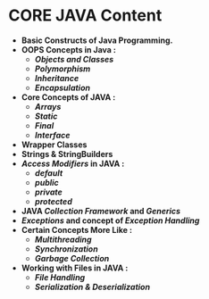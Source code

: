 # CORE JAVA Content
- **Basic Constructs of Java Programming.**
- **OOPS Concepts in Java :**
  - ***Objects and Classes***
  - ***Polymorphism***
  - ***Inheritance***
  - ***Encapsulation***
- **Core Concepts of JAVA :**
  - ***Arrays***
  - ***Static***
  - ***Final***
  - ***Interface***
- **Wrapper Classes**
- **Strings & StringBuilders**
- ***Access Modifiers* in JAVA :**
  - ***default***
  - ***public***
  - ***private***
  - ***protected***
- **JAVA *Collection Framework* and *Generics***
- ***Exceptions* and concept of *Exception Handling***
- **Certain Concepts More Like :**
  - ***Multithreading***
  - ***Synchronization***
  - ***Garbage Collection***
- **Working with Files in JAVA :**
  - ***File Handling***
  - ***Serialization & Deserialization***
